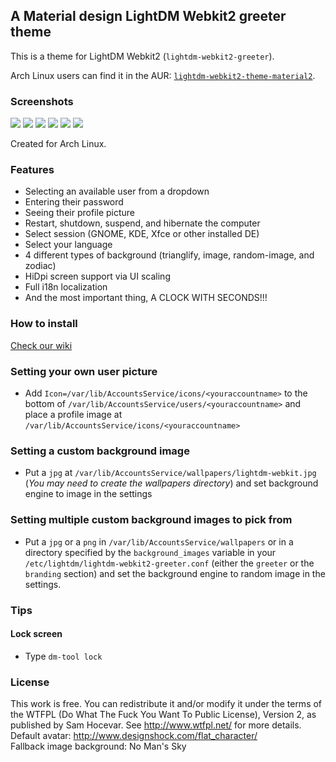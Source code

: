 ## A Material design LightDM Webkit2 greeter theme

This is a theme for LightDM Webkit2 (`lightdm-webkit2-greeter`).

Arch Linux users can find it in the AUR: [`lightdm-webkit2-theme-material2`](https://aur.archlinux.org/packages/lightdm-webkit2-theme-material2/).

### Screenshots

![](https://cdn.rawgit.com/FallingSnow/lightdm-webkit2-material2/master/screenshots/default.png)
![](https://cdn.rawgit.com/FallingSnow/lightdm-webkit2-material2/master/screenshots/shutdown.png)
![](https://cdn.rawgit.com/FallingSnow/lightdm-webkit2-material2/master/screenshots/settings.png)
![](https://cdn.rawgit.com/FallingSnow/lightdm-webkit2-material2/master/screenshots/zodiac.png)
![](https://cdn.rawgit.com/FallingSnow/lightdm-webkit2-material2/master/screenshots/image.png)
![](https://cdn.rawgit.com/FallingSnow/lightdm-webkit2-material2/master/screenshots/image-random.png)

Created for Arch Linux.

### Features

- Selecting an available user from a dropdown
- Entering their password
- Seeing their profile picture
- Restart, shutdown, suspend, and hibernate the computer
- Select session (GNOME, KDE, Xfce or other installed DE)
- Select your language
- 4 different types of background (trianglify, image, random-image, and zodiac)
- HiDpi screen support via UI scaling
- Full i18n localization
- And the most important thing, A CLOCK WITH SECONDS!!!

### How to install

[Check our wiki](https://github.com/FallingSnow/lightdm-webkit2-material2/wiki/Installation)

### Setting your own user picture

- Add `Icon=/var/lib/AccountsService/icons/<youraccountname>` to the bottom of `/var/lib/AccountsService/users/<youraccountname>` and place a profile image at `/var/lib/AccountsService/icons/<youraccountname>`

### Setting a custom background image

- Put a `jpg` at `/var/lib/AccountsService/wallpapers/lightdm-webkit.jpg` (*You may need to create the wallpapers directory*) and set background engine to image in the settings

### Setting multiple custom background images to pick from

- Put a `jpg` or a `png` in `/var/lib/AccountsService/wallpapers` or in a directory specified by the `background_images` variable in your `/etc/lightdm/lightdm-webkit2-greeter.conf` (either the `greeter` or the `branding` section) and set the background engine to random image in the settings.

### Tips
#### Lock screen
- Type `dm-tool lock`

### License
This work is free. You can redistribute it and/or modify it under the terms of the WTFPL (Do What The Fuck You Want To Public License), Version 2, as published by Sam Hocevar. See http://www.wtfpl.net/ for more details.<br>
Default avatar: http://www.designshock.com/flat_character/<br>
Fallback image background: No Man's Sky
